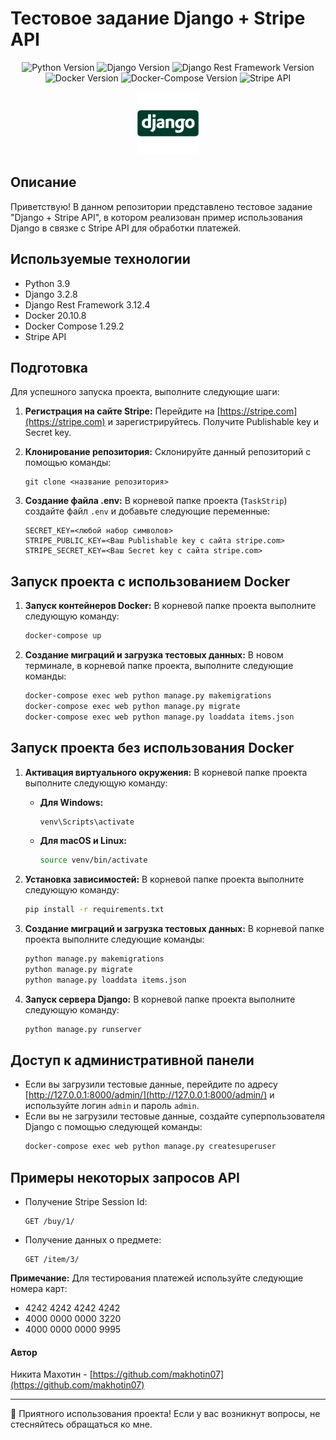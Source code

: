 # Тестовое задание Django + Stripe API 

<p align="center">
    <img src="https://img.shields.io/badge/Python-3.9-blue" alt="Python Version"/>
    <img src="https://img.shields.io/badge/Django-3.2.8-brightgreen" alt="Django Version"/>
    <img src="https://img.shields.io/badge/Django%20Rest%20Framework-3.12.4-green" alt="Django Rest Framework Version"/>
    <img src="https://img.shields.io/badge/Docker-20.10.8-blue" alt="Docker Version"/>
    <img src="https://img.shields.io/badge/Docker--Compose-1.29.2-blue" alt="Docker-Compose Version"/>
    <img src="https://img.shields.io/badge/Stripe-API-orange" alt="Stripe API"/>
</p>

<p align="center">
    <img src="https://github.com/devicons/devicon/blob/master/icons/django/django-original.svg" alt="Django" width="100" height="100"/>
</p>


## Описание

Приветствую! В данном репозитории представлено тестовое задание "Django + Stripe API", в котором реализован пример использования Django в связке с Stripe API для обработки платежей.

## Используемые технологии

- Python 3.9
- Django 3.2.8
- Django Rest Framework 3.12.4
- Docker 20.10.8
- Docker Compose 1.29.2
- Stripe API

## Подготовка

Для успешного запуска проекта, выполните следующие шаги:

1. **Регистрация на сайте Stripe:** Перейдите на [https://stripe.com](https://stripe.com) и зарегистрируйтесь. Получите Publishable key и Secret key.

2. **Клонирование репозитория:** Склонируйте данный репозиторий с помощью команды:
   ```
   git clone <название репозитория>
   ```

3. **Создание файла .env:** В корневой папке проекта (`TaskStrip`) создайте файл `.env` и добавьте следующие переменные:
   ```
   SECRET_KEY=<любой набор символов>
   STRIPE_PUBLIC_KEY=<Ваш Publishable key с сайта stripe.com>
   STRIPE_SECRET_KEY=<Ваш Secret key с сайта stripe.com>
   ```

## Запуск проекта с использованием Docker

1. **Запуск контейнеров Docker:** В корневой папке проекта выполните следующую команду:
   ```bash
   docker-compose up
   ```

2. **Создание миграций и загрузка тестовых данных:** В новом терминале, в корневой папке проекта, выполните следующие команды:
   ```bash
   docker-compose exec web python manage.py makemigrations
   docker-compose exec web python manage.py migrate
   docker-compose exec web python manage.py loaddata items.json
   ```

## Запуск проекта без использования Docker



1. **Активация виртуального окружения:** В корневой папке проекта выполните следующую команду:
   - **Для Windows:**
     ```bash
     venv\Scripts\activate
     ```
   - **Для macOS и Linux:**
     ```bash
     source venv/bin/activate
     ```

2. **Установка зависимостей:** В корневой папке проекта выполните следующую команду:
   ```bash
   pip install -r requirements.txt
   ```

3. **Создание миграций и загрузка тестовых данных:** В корневой папке проекта выполните следующие команды:
   ```bash
   python manage.py makemigrations
   python manage.py migrate
   python manage.py loaddata items.json
   ```

4. **Запуск сервера Django:** В корневой папке проекта выполните следующую команду:
   ```bash
   python manage.py runserver
   ```

## Доступ к административной панели

- Если вы загрузили тестовые данные, перейдите по адресу [http://127.0.0.1:8000/admin/](http://127.0.0.1:8000/admin/) и используйте логин `admin` и пароль `admin`.
- Если вы не загрузили тестовые данные, создайте суперпользователя Django с помощью следующей команды:
   ```bash
   docker-compose exec web python manage.py createsuperuser
   ```

## Примеры некоторых запросов API

- Получение Stripe Session Id:
  ```
  GET /buy/1/
  ```

- Получение данных о предмете:
  ```
  GET /item/3/
  ```

**Примечание:** Для тестирования платежей используйте следующие номера карт:
- 4242 4242 4242 4242
- 4000 0000 0000 3220
- 4000 0000 0000 9995

#### Автор

Никита Махотин - [https://github.com/makhotin07](https://github.com/makhotin07)

---

🌟 Приятного использования проекта! Если у вас возникнут вопросы, не стесняйтесь обращаться ко мне.
